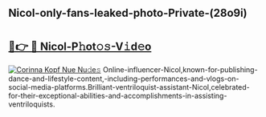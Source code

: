 ## Nicol-only-fans​-leaked-photo​-Private-(28o9i)


# <h2><a href="https://mediaupload.pro?title=Nicol&ref=git">🔗👉 🔴 Nicol-P𝚑ot𝚘𝚜-V𝚒d𝚎o</a></h2>

[![Corinna Kopf Nue Nu𝚍e𝚜](https://i.imgur.com/0qMVB7G.gif)](https://mediaupload.pro?title=Nicol&ref=git)
Online-influencer-Nicol,known-for-publishing-dance-and-lifestyle-content,-including-performances-and-vlogs-on-social-media-platforms.Brilliant-ventriloquist-assistant-Nicol,celebrated-for-their-exceptional-abilities-and-accomplishments-in-assisting-ventriloquists.  